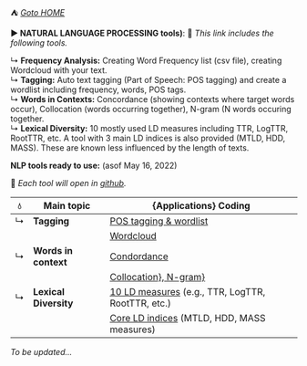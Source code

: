  ⛺ [_Goto HOME_](../README.md)

**▶️ NATURAL LANGUAGE PROCESSING tools)**: 
🔎 _This link includes the following tools._     

↳ **Frequency Analysis:** Creating Word Frequency list (csv file), creating Wordcloud with your text.   
↳ **Tagging:** Auto text tagging (Part of Speech: POS tagging) and create a wordlist including frequency, words, POS tags.   
↳ **Words in Contexts:** Concordance (showing contexts where target words occur), Collocation (words occurring together), N-gram (N words occuring together.  
↳ **Lexical Diversity:** 10 mostly used LD measures including TTR, LogTTR, RootTTR, etc. A tool with 3 main LD indices is also provided (MTLD, HDD, MASS). These are known less influenced by the length of texts.  

**NLP tools ready to use:** (asof May 16, 2022)  

🌱 _Each tool will open in [github]("https://github.com)._  

|💧 | Main topic | {Applications} Coding |
|--|------------| ------------|  
|↳ | **Tagging** |[POS tagging & wordlist](https://github.com/MK316/applications/blob/e97cc8a0c51c8009a4a2a0b597cb3962c55dfaf2/Tagging_CorpusToolKit.ipynb) |
|  |  |[Wordcloud](https://github.com/MK316/applications/blob/main/wordcloud.ipynb)|
|↳ | **Words in context** | [Condordance](https://github.com/MK316/applications/blob/e97cc8a0c51c8009a4a2a0b597cb3962c55dfaf2/concordance.ipynb) |
|  |                  | [Collocation}, N-gram}](https://github.com/MK316/applications/blob/main/N_gram.ipynb) |
|↳ | **Lexical Diversity** |[10 LD measures](https://github.com/kristopherkyle/lexical_diversity) (e.g., TTR, LogTTR, RootTTR, etc.) |
|  |                  | [Core LD indices](https://github.com/MK316/applications/blob/main/LD_mtld_hdd_mass.ipynb) (MTLD, HDD, MASS measures)| 

_To be updated..._

